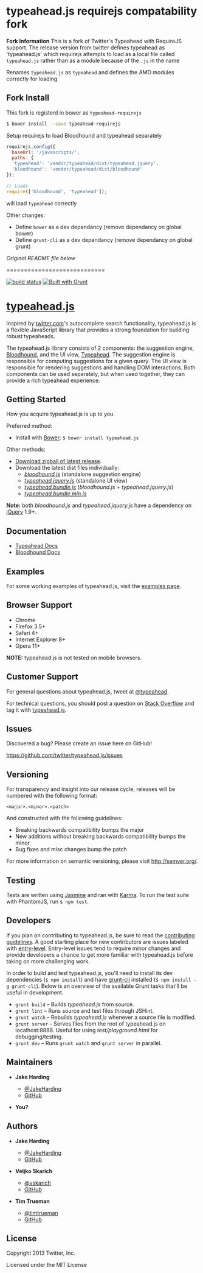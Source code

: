 typeahead.js requirejs compatability fork
===========================================

**Fork Information** This is a fork of Twitter's Typeahead with RequireJS support. The release
version from twitter defines typeahead as 'typeahead.js' which requirejs attempts to load as a 
local file called `typeahead.js` rather than as a module because of the `.js` in the name

Renames `typeahead.js` as `typeahead` and defines the AMD modules correctly for loading

## Fork Install

This fork is registerd in bower as `typeahead-requirejs`

```sh
$ bower install --save typeahead-requirejs
```

Setup requirejs to load Bloodhound and typeahead separately

```js
requirejs.config({
  baseUrl: '/javascripts/',
  paths: {
  'typeahead': 'vendor/typeahead/dist/typeahead.jquery',
  'bloodhound': 'vendor/typeahead/dist/bloodhound'
});

// Loads
require(['bloodhound', 'typeahead']);
```

will load `typeahead` correctly

Other changes:

 * Define `bower` as a dev depandancy (remove dependancy on global bower)
 * Define `grunt-cli` as a dev depandancy (remove dependancy on global grunt)

*Original README file below*

============================

[![build status](https://secure.travis-ci.org/twitter/typeahead.js.svg?branch=master)](http://travis-ci.org/twitter/typeahead.js)
[![Built with Grunt](https://cdn.gruntjs.com/builtwith.png)](http://gruntjs.com/)


[typeahead.js][gh-page]
=======================

Inspired by [twitter.com]'s autocomplete search functionality, typeahead.js is 
a flexible JavaScript library that provides a strong foundation for building 
robust typeaheads.

The typeahead.js library consists of 2 components: the suggestion engine, 
[Bloodhound], and the UI view, [Typeahead]. 
The suggestion engine is responsible for computing suggestions for a given 
query. The UI view is responsible for rendering suggestions and handling DOM 
interactions. Both components can be used separately, but when used together, 
they can provide a rich typeahead experience.

<!-- section links -->

[gh-page]: http://twitter.github.io/typeahead.js/
[twitter.com]: https://twitter.com
[Bloodhound]: https://github.com/twitter/typeahead.js/blob/master/doc/bloodhound.md
[Typeahead]: https://github.com/twitter/typeahead.js/blob/master/doc/jquery_typeahead.md

Getting Started
---------------

How you acquire typeahead.js is up to you.

Preferred method:
* Install with [Bower]: `$ bower install typeahead.js`

Other methods:
* [Download zipball of latest release][zipball].
* Download the latest dist files individually:
  * *[bloodhound.js]* (standalone suggestion engine)
  * *[typeahead.jquery.js]* (standalone UI view)
  * *[typeahead.bundle.js]* (*bloodhound.js* + *typeahead.jquery.js*)
  * *[typeahead.bundle.min.js]*

**Note:** both *bloodhound.js* and *typeahead.jquery.js* have a dependency on 
[jQuery] 1.9+.

<!-- section links -->

[Bower]: http://bower.io/
[zipball]: http://twitter.github.com/typeahead.js/releases/latest/typeahead.js.zip
[bloodhound.js]: http://twitter.github.com/typeahead.js/releases/latest/bloodhound.js
[typeahead.jquery.js]: http://twitter.github.com/typeahead.js/releases/latest/typeahead.jquery.js
[typeahead.bundle.js]: http://twitter.github.com/typeahead.js/releases/latest/typeahead.bundle.js
[typeahead.bundle.min.js]: http://twitter.github.com/typeahead.js/releases/latest/typeahead.bundle.min.js
[jQuery]: http://jquery.com/

Documentation 
-------------

* [Typeahead Docs]
* [Bloodhound Docs]

[Typeahead Docs]: https://github.com/twitter/typeahead.js/blob/master/doc/jquery_typeahead.md
[Bloodhound Docs]: https://github.com/twitter/typeahead.js/blob/master/doc/bloodhound.md

Examples
--------

For some working examples of typeahead.js, visit the [examples page].

<!-- section links -->

[examples page]: http://twitter.github.io/typeahead.js/examples

Browser Support
---------------

* Chrome
* Firefox 3.5+
* Safari 4+
* Internet Explorer 8+
* Opera 11+

**NOTE:** typeahead.js is not tested on mobile browsers.

Customer Support
----------------

For general questions about typeahead.js, tweet at [@typeahead].

For technical questions, you should post a question on [Stack Overflow] and tag 
it with [typeahead.js][so tag].

<!-- section links -->

[Stack Overflow]: http://stackoverflow.com/
[@typeahead]: https://twitter.com/typeahead
[so tag]: http://stackoverflow.com/questions/tagged/typeahead.js

Issues
------

Discovered a bug? Please create an issue here on GitHub!

https://github.com/twitter/typeahead.js/issues

Versioning
----------

For transparency and insight into our release cycle, releases will be numbered 
with the following format:

`<major>.<minor>.<patch>`

And constructed with the following guidelines:

* Breaking backwards compatibility bumps the major
* New additions without breaking backwards compatibility bumps the minor
* Bug fixes and misc changes bump the patch

For more information on semantic versioning, please visit http://semver.org/.

Testing
-------

Tests are written using [Jasmine] and ran with [Karma]. To run
the test suite with PhantomJS, run `$ npm test`.

<!-- section links -->

[Jasmine]: http://jasmine.github.io/
[Karma]: http://karma-runner.github.io/

Developers
----------

If you plan on contributing to typeahead.js, be sure to read the 
[contributing guidelines]. A good starting place for new contributors are issues
labeled with [entry-level]. Entry-level issues tend to require minor changes 
and provide developers a chance to get more familiar with typeahead.js before
taking on more challenging work.

In order to build and test typeahead.js, you'll need to install its dev 
dependencies (`$ npm install`) and have [grunt-cli] 
installed (`$ npm install -g grunt-cli`). Below is an overview of the available 
Grunt tasks that'll be useful in development.

* `grunt build` – Builds *typeahead.js* from source.
* `grunt lint` – Runs source and test files through JSHint.
* `grunt watch` – Rebuilds *typeahead.js* whenever a source file is modified.
* `grunt server` – Serves files from the root of typeahead.js on localhost:8888. 
  Useful for using *test/playground.html* for debugging/testing.
* `grunt dev` – Runs `grunt watch` and `grunt server` in parallel.

<!-- section links -->

[contributing guidelines]: https://github.com/twitter/typeahead.js/blob/master/CONTRIBUTING.md
[entry-level]: https://github.com/twitter/typeahead.js/issues?&labels=entry-level&state=open
[grunt-cli]: https://github.com/gruntjs/grunt-cli

Maintainers
-----------

* **Jake Harding** 
  * [@JakeHarding](https://twitter.com/JakeHarding) 
  * [GitHub](https://github.com/jharding)

* **You?**

Authors
-------

* **Jake Harding** 
  * [@JakeHarding](https://twitter.com/JakeHarding) 
  * [GitHub](https://github.com/jharding)

* **Veljko Skarich**
  * [@vskarich](https://twitter.com/vskarich) 
  * [GitHub](https://github.com/vskarich)

* **Tim Trueman**
  * [@timtrueman](https://twitter.com/timtrueman) 
  * [GitHub](https://github.com/timtrueman)

License
-------

Copyright 2013 Twitter, Inc.

Licensed under the MIT License
